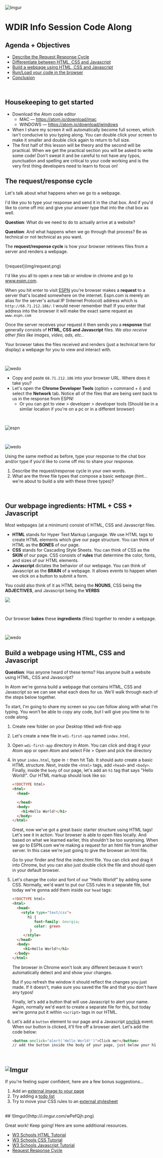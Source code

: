 ![Imgur](http://i.imgur.com/peEEWB0.png)  
# WDIR Info Session Code Along

## Agenda + Objectives
* [Describe the Request Response Cycle](#request-response)
* [Differentiate between HTML, CSS and Javascript](#html-css-js)
* [Build a webpage using HTML, CSS and Javascript](#build)
* [Run/Load your code in the browser](#run)
* [Conclusion](#conclusion)

<br>

## Housekeeping to get started
* Download the Atom code editor
	* MAC — https://atom.io/download/mac
	* WINDOWS — https://atom.io/download/windows
* When I share my screen it will automatically become full screen, which isn't conducive to you typing along. You can double click your screen to make it smaller and double click again to return to full size.
* The first half of this lesson will be theory and the second will be practical. When we get the practical section you will be asked to write some code! Don't sweat it and be careful to not have any typos, punctuation and spelling are critical to your code working and is the very first thing developers need to learn to focus on!

## <a name="request-response">The request/response cycle</a>

Let's talk about what happens when we go to a webpage.

I'd like you to type your response and send it in the chat box. And if you'd like to come off mic and give your answer type that into the chat box as well.

**Question**: What do we need to do to actually arrive at a website?

**Question**: And what happens when we go through that process? Be as technical or not technical as you want.

The **request/response cycle** is how your browser retrieves files from a server and renders a webpage.

<br>
![request](img/request.png)

<br>

I'd like you all to open a new tab or window in chrome and go to www.espn.com.

When you hit enter to visit [ESPN](www.espn.com) you're browser makes a **request** to a server that's located somewhere on the internet. Espn.com is merely an alias for the server's actual IP (Internet Protocol) address which is `http://68.71.212.186/`. I would never remember that! If you enter that address into the browser it will make the exact same request as `www.espn.com`

Once the server receives your request it then sends you a **response** that generally consists of **HTML, CSS and Javascript** files. _We also receive other files like images, video, ads, etc._.

Your browser takes the files received and renders (just a technical term for display) a webpage for you to view and interact with.

<br>

![wedo](http://i.imgur.com/6Kce0ca.png)


- Copy and paste `68.71.212.186` into your browser URL. Where does it take you?
- Let's open the **Chrome Developer Tools** (option + command + i) and select the **Network** tab. Notice all of the files that are being sent back to us in the response from ESPN!
	- Or you can got to view > developer > developer tools (Should be in a similar location if you're on a pc or in a different browser)

<br>

![espn](img/espn50.png)

<br>

![wedo](http://i.imgur.com/6Kce0ca.png)

Using the same method as before, type your response to the chat box and/or type if you'd like to come off mic to share your response.

1. Describe the request/response cycle in your own words.
2. What are the three file types that compose a basic webpage (hint... we're about to build a site with these three types)?

<br>

## <a name="html-css-js">Our webpage ingredients: HTML + CSS + Javascript</a>

Most webpages (at a minimum) consist of HTML, CSS and Javascript files.

- **HTML** stands for Hyper Text Markup Language. We use HTML tags to create HTML elements which give our page structure. You can think of HTML as the **BONES** of our page.
- **CSS** stands for Cascading Style Sheets. You can think of CSS as the **SKIN** of our page. CSS consists of **rules** that determine the color, fonts, and sizes of our HTML elements.
- **Javascript** dictates the behavior of our webpage. You can think of Javascript as the **BRAIN** of a webpage. It allows events to happen when we click on a button to submit a form.


You could also think of it as HTML being the **NOUNS**, CSS being the **ADJECTIVES**, and Javascript being the **VERBS**
<br>

![](img/html-css-javascript.png)

<br>

Our browser **bakes** these **ingredients** (files) together to render a webpage.

<br>

![wedo](http://i.imgur.com/6Kce0ca.png)

## <a name="build">Build a webpage using HTML, CSS and Javascript</a>

**Question**: Has anyone heard of these terms? Has anyone built a website using HTML, CSS and Javascript?

In Atom we're gonna build a webpage that contains HTML, CSS and Javascript so we can see what each does for us. We'll walk through each of the steps below together.

To start, I'm going to share my screen so you can follow along with what I'm typing. You won't be able to copy any code, but I will give you time to to code along.

1. Create new folder on your Desktop titled wdi-first-app

2. Let's create a new file in `wdi-first-app` named `index.html`.

3. Open `wdi-first-app` directory in Atom. You can click and drag it your Atom app or open Atom and select File > Open and pick the directory

4. In your `index.html`, type in `!` then hit Tab. It should auto create a basic HTML structure. Next, inside the `<html>` tags, add `<head>` and `<body>`. Finally, inside the `body` of our page, let's add an `h1` tag that says "Hello World!". Our HTML markup should look like so:

	```html
	<!DOCTYPE html>
	<html>
	  <head>

	  </head>
	  <body>
	    <h1>Hello World!</h1>
	  </body>	    
	</html>
	```

	Great, now we've got a great basic starter structure using HTML tags! Let's see it in action. Your browser is able to open files locally. And based on what we learned earlier, this shouldn't be too surprising. When we go to ESPN.com we're making a request for an html file from another server. In this case we're just going to give the browser an html file.

	Go to your finder and find the index.html file. You <a name="run">can click and drag it into Chrome</a>, but you can also just double click the file and should open in your default browser.


4. Let's change the color and font of our "Hello World!" by adding some CSS. Normally, we'd want to put our CSS rules in a separate file, but today we're gonna add them inside our `head` tags:

	```html
	<!DOCTYPE html>
	<html>
	  <head>
	    <style type="text/css">
		   h1 {
			  font-family: Georgia;
			  color: green
			}
		 </style>
	  </head>
	  <body>
		 <h1>Hello World!</h1>
     </body>
   </html>
	```

	The browser in Chrome won't look any different because it won't automatically detect and and show your changes.

	But if you refresh the window it should reflect the changes you just made. If it doesn't, make sure you saved the file and that you don't have any typos!

	Finally, let's add a button that will use Javascript to alert your name. Again, normally we'd want to create a separate file for this, but today we're gonna put it within `<script>` tags in our HTML.


5. Let's add a `button` element to our page and a Javascript [onclick](http://www.w3schools.com/jsref/event_onclick.asp) event. When our button is clicked, it'll fire off a browser alert. Let's add the code below:

	```html
	<button onclick="alert('Hello World!')">Click me!</button>
	// add the button inside the body of your page, just below your h1
	```

<br>

## <a name="bonus">![Imgur](http://i.imgur.com/K0d7Tq8.jpg)</a>

If you're feeling super confident, here are a few bonus suggestions...

1. Add an [external image to your page](http://www.w3schools.com/tags/tag_img.asp)
2. Try adding a [todo list](http://www.w3schools.com/html/html_lists.asp)
3. Try to move your CSS rules to an [external stylesheet](http://www.w3schools.com/css/css_howto.asp)

<br>
## <a name="conclusion">![Imgur](http://i.imgur.com/wPefQjh.png)</a>

Great work! Keep going! Here are some additional resources.

- [W3 Schools HTML Tutorial](http://www.w3schools.com/html/default.asp)
- [W3 Schools CSS Tutorial](http://www.w3schools.com/css/default.asp)
- [W3 Schools Javascript Tutorial](http://www.w3schools.com/js/default.asp)
- [Request Response Cycle](http://celineotter.azurewebsites.net/world-wide-web-http-request-response-cycle/)
